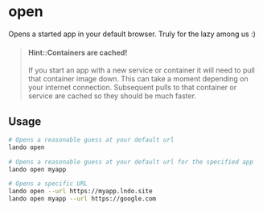 open
====

Opens a started app in your default browser. Truly for the lazy among us :)

> #### Hint::Containers are cached!
>
> If you start an app with a new service or container it will need to pull that container image down. This can take a moment depending on your internet connection. Subsequent pulls to that container or service are cached so they should be much faster.

Usage
-----

```bash
# Opens a reasonable guess at your default url
lando open

# Opens a reasonable guess at your default url for the specified app
lando open myapp

# Opens a specific URL
lando open --url https://myapp.lndo.site
lando open myapp --url https://google.com
```

